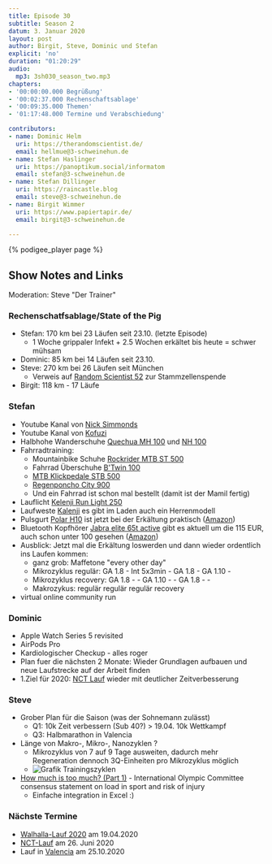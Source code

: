 ```yaml
---
title: Episode 30
subtitle: Season 2
datum: 3. Januar 2020
layout: post
author: Birgit, Steve, Dominic und Stefan
explicit: 'no'
duration: "01:20:29"
audio:
  mp3: 3sh030_season_two.mp3
chapters:
- '00:00:00.000 Begrüßung'
- '00:02:37.000 Rechenschaftsablage'
- '00:09:35.000 Themen'
- '01:17:48.000 Termine und Verabschiedung'

contributors:
- name: Dominic Helm
  uri: https://therandomscientist.de/
  email: hellmue@3-schweinehun.de
- name: Stefan Haslinger
  uri: https://panoptikum.social/informatom
  email: stefan@3-schweinehun.de
- name: Stefan Dillinger
  uri: https://raincastle.blog
  email: steve@3-schweinehun.de
- name: Birgit Wimmer
  uri: https://www.papiertapir.de/
  email: birgit@3-schweinehun.de

---
```


{% podigee_player page %}

## Show Notes and Links

Moderation: Steve "Der Trainer"

### Rechenschatfsablage/State of the Pig

* Stefan: 170 km bei 23 Läufen seit 23.10. (letzte Episode)
  * 1 Woche grippaler Infekt + 2.5 Wochen erkältet bis heute = schwer mühsam
* Dominic: 85 km bei 14 Läufen seit 23.10.
* Steve: 270 km bei 26 Läufen seit München
  * Verweis auf [Random Scientist 52](https://therandomscientist.de/2020/01/01/trs052-stammzellenspende/) zur Stammzellenspende
* Birgit: 118 km - 17 Läufe

### Stefan

* Youtube Kanal von [Nick Simmonds](https://www.youtube.com/channel/UCeXJQ2GQh4BoRuAEkteU0Wg)
* Youtube Kanal von [Kofuzi](https://www.youtube.com/channel/UCe43pe3w4L6w3tNMRkWiJBA)
* Halbhohe Wanderschuhe [Quechua MH 100](https://www.decathlon.at/wanderschuhe-mh100-wasserdicht-id_8397090.html)
  und [NH 100](https://www.decathlon.at/wanderschuhe-nh100-fresh-he-id_8526148.html)
* Fahrradtraining:
  * Mountainbike Schuhe [Rockrider MTB ST 500](https://www.decathlon.at/fahrradschuhe-mtb-st-500-rot-id_8529817.html)
  * Fahrrad Überschuhe [B'Twin 100](https://www.decathlon.at/fahrrad-uberschuhe-100-id_8398668.html)
  * [MTB Klickpedale STB 500](https://www.decathlon.at/2-in-1-mtb-klickpedale-500-spd-id_8379913.html)
  * [Regenponcho City 900](https://www.decathlon.at/regenponcho-city-900-gelb-id_8354731.html)
  * Und ein Fahrrad ist schon mal bestellt (damit ist der Mamil fertig)
* Lauflicht [Kelenji Run Light 250](https://www.decathlon.at/lauflicht-run-light-250-id_8573980.html)
* Laufweste [Kalenji](https://www.decathlon.at/laufweste-run-warm-damen-id_8395605.html) es gibt im Laden auch ein Herrenmodell
* Pulsgurt [Polar H10](https://www.polar.com/at-de/produkte/accessoires/h10_herzfrequenz_sensor) ist jetzt bei der Erkältung praktisch ([Amazon](https://amzn.to/39BMjQL))
* Bluetooth Kopfhörer [Jabra elite 65t active](https://www.jabra.com.de/bluetooth-headsets/jabra-elite-active-65t#/#100-99010000-60) gibt es aktuell um die 115 EUR, auch schon unter 100 gesehen  ([Amazon](https://amzn.to/36o7kfM))
* Ausblick: Jetzt mal die Erkältung loswerden und dann wieder ordentlich ins Laufen kommen:
  * ganz grob: Maffetone "every other day"
  * Mikrozyklus regulär: GA 1.8 - Int 5x3min - GA 1.8 - GA 1.10 -
  * Mikrozyklus recovery: GA 1.8 - - GA 1.10 - - GA 1.8 - -
  * Makrozykus: regulär regulär regulär recovery
* virtual online community run
  
### Dominic

* Apple Watch Series 5 revisited
* AirPods Pro
* Kardiologischer Checkup - alles roger
* Plan fuer die nächsten 2 Monate: Wieder Grundlagen aufbauen und neue Laufstrecke auf der Arbeit finden
* 1.Ziel für 2020: [NCT Lauf](https://www.nct-heidelberg.de/das-nct/spenden/nct-lauf.html) wieder mit deutlicher Zeitverbesserung

### Steve

* Grober Plan für die Saison (was der Sohnemann zulässt)
  * Q1: 10k Zeit verbessern (Sub 40?) > 19.04. 10k Wettkampf
  * Q3: Halbmarathon in Valencia
* Länge von Makro-, Mikro-, Nanozyklen ?
  * Mikrozyklus von 7 auf 9 Tage ausweiten, dadurch mehr Regeneration dennoch 3Q-Einheiten pro Mikrozyklus möglich
  * ![Grafik Trainingszyklen](https://3-schweinehun.de/img/Nanozyklen.png)
* [How much is too much? (Part 1)](https://bjsm.bmj.com/content/50/17/1030) - International Olympic Committee consensus statement on load in sport and risk of injury
  * Einfache integration in Excel :)

### Nächste Termine

* [Walhalla-Lauf 2020](https://sv-donaustauf.de/ausdauer/index_ad.html) am 19.04.2020
* [NCT-Lauf](https://www.nct-heidelberg.de/das-nct/spenden/nct-lauf.html) am 26. Juni 2020
* Lauf in [Valencia](https://www.valenciaciudaddelrunning.com) am 25.10.2020

